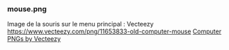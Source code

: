 ### mouse.png
Image de la souris sur le menu principal : Vecteezy https://www.vecteezy.com/png/11653833-old-computer-mouse
<a href="https://www.vecteezy.com/free-png/computer">Computer PNGs by Vecteezy</a>
